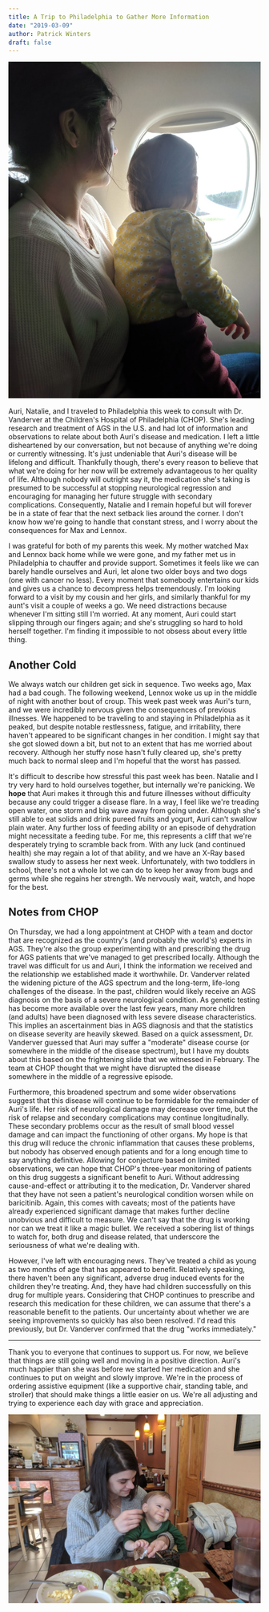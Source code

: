 ```yaml
---
title: A Trip to Philadelphia to Gather More Information
date: "2019-03-09"
author: Patrick Winters
draft: false
---
```


![flying.jpg](flying.jpg)

Auri, Natalie, and I traveled to Philadelphia this week to consult with Dr. Vanderver at the Children's Hospital of Philadelphia (CHOP). She's leading research and treatment of AGS in the U.S. and had lot of information and observations to relate about both Auri's disease and medication. I left a little disheartened by our conversation, but not because of anything we're doing or currently witnessing. It's just undeniable that Auri's disease will be lifelong and difficult. Thankfully though, there's every reason to believe that what we're doing for her now will be extremely advantageous to her quality of life. Although nobody will outright say it, the medication she's taking is presumed to be successful at stopping neurological regression and encouraging for managing her future struggle with secondary complications. Consequently, Natalie and I remain hopeful but will forever be in a state of fear that the next setback lies around the corner. I don't know how we're going to handle that constant stress, and I worry about the consequences for Max and Lennox.

I was grateful for both of my parents this week. My mother watched Max and Lennox back home while we were gone, and my father met us in Philadelphia to chauffer and provide support. Sometimes it feels like we can barely handle ourselves and Auri, let alone two older boys and two dogs (one with cancer no less). Every moment that somebody entertains our kids and gives us a chance to decompress helps tremendously. I'm looking forward to a visit by my cousin and her girls, and similarly thankful for my aunt's visit a couple of weeks a go. We need distractions because whenever I'm sitting still I'm worried. At any moment, Auri could start slipping through our fingers again; and she's struggling so hard to hold herself together. I'm finding it impossible to not obsess about every little thing.


## Another Cold

We always watch our children get sick in sequence. Two weeks ago, Max had a bad cough. The following weekend, Lennox woke us up in the middle of night with another bout of croup. This week past week was Auri's turn, and we were incredibly nervous given the consequences of previous illnesses. We happened to be traveling to and staying in Philadelphia as it peaked, but despite notable restlessness, fatigue, and irritability, there haven't appeared to be significant changes in her condition. I might say that she got slowed down a bit, but not to an extent that has me worried about recovery. Although her stuffy nose hasn't fully cleared up, she's pretty much back to normal sleep and I'm hopeful that the worst has passed.

It's difficult to describe how stressful this past week has been. Natalie and I try very hard to hold ourselves together, but internally we're panicking. We **hope** that Auri makes it through this and future illnesses without difficulty because any could trigger a disease flare. In a way, I feel like we're treading open water, one storm and big wave away from going under. Although she's still able to eat solids and drink pureed fruits and yogurt, Auri can't swallow plain water. Any further loss of feeding ability or an episode of dehydration might necessitate a feeding tube. For me, this represents a cliff that we're desperately trying to scramble back from. With any luck (and continued health) she may regain a lot of that ability, and we have an X-Ray based swallow study to assess her next week. Unfortunately, with two toddlers in school, there's not a whole lot we can do to keep her away from bugs and germs while she regains her strength. We nervously wait, watch, and hope for the best.

## Notes from CHOP

On Thursday, we had a long appointment at CHOP with a team and doctor that are recognized as the country's  (and probably the world's) experts in AGS. They're also the group experimenting with and prescribing the drug for AGS patients that we've managed to get prescribed locally. Although the travel was difficult for us and Auri, I think the information we received and the relationship we established made it worthwhile. Dr. Vanderver related the widening picture of the AGS spectrum and the long-term, life-long challenges of the disease. In the past, children would likely receive an AGS diagnosis on the basis of a severe neurological condition. As genetic testing has become more available over the last few years, many more children (and adults) have been diagnosed with less severe disease characteristics. This implies an ascertainment bias in AGS diagnosis and that the statistics on disease severity are heavily skewed. Based on a quick assessment, Dr. Vanderver guessed that Auri may suffer a "moderate" disease course (or somewhere in the middle of the disease spectrum), but I have my doubts about this based on the frightening slide that we witnessed in February. The team at CHOP thought that we might have disrupted the disease somewhere in the middle of a regressive episode.

Furthermore, this broadened spectrum and some wider observations suggest that this disease will continue to be formidable for the remainder of Auri's life. Her risk of neurological damage may decrease over time, but the risk of relapse and secondary complications may continue longitudinally. These secondary problems occur as the result of small blood vessel damage and can impact the functioning of other organs. My hope is that this drug will reduce the chronic inflammation that causes these problems, but nobody has observed enough patients and for a long enough time to say anything definitive. Allowing for conjecture based on limited observations, we can hope that CHOP's three-year monitoring of patients on this drug suggests a significant benefit to Auri. Without addressing cause-and-effect or attributing it to the medication, Dr. Vanderver shared that they have not seen a patient's neurological condition worsen while on baricitinib. Again, this comes with caveats; most of the patients have already experienced significant damage that makes further decline unobvious and difficult to measure. We can't say that the drug is working nor can we treat it like a magic bullet. We received a sobering list of things to watch for, both drug and disease related, that underscore the seriousness of what we're dealing with.

However, I've left with encouraging news. They've treated a child as young as two months of age that has appeared to benefit. Relatively speaking, there haven't been any significant, adverse drug induced events for the children they're treating. And, they have had children successfully on this drug for multiple years. Considering that CHOP continues to prescribe and research this medication for these children, we can assume that there's a reasonable benefit to the patients. Our uncertainty about whether we are seeing improvements so quickly has also been resolved. I'd read this previously, but Dr. Vanderver confirmed that the drug "works immediately."

---

Thank you to everyone that continues to support us. For now, we believe that things are still going well and moving in a positive direction. Auri's much happier than she was before we started her medication and she continues to put on weight and slowly improve. We're in the process of ordering assistive equipment (like a supportive chair, standing table, and stroller) that should make things a little easier on us. We're all adjusting and trying to experience each day with grace and appreciation.

![lunch.jpg](lunch.jpg)

